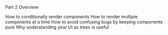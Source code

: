 Part 2 
Overview

How to conditionally render components
How to render multiple components at a time
How to avoid confusing bugs by keeping components pure
Why understanding your UI as trees is useful